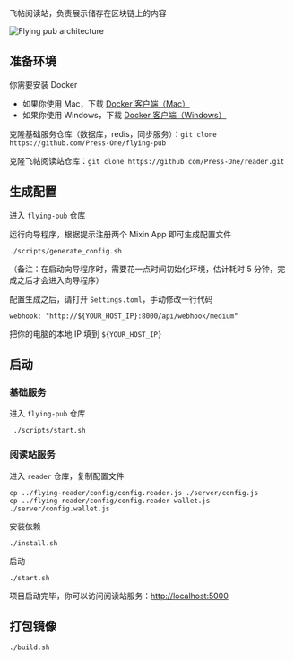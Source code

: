 飞帖阅读站，负责展示储存在区块链上的内容

![Flying pub architecture](https://img-cdn.xue.cn/213-reader.png)

## 准备环境

你需要安装 Docker

- 如果你使用 Mac，下载 [Docker 客户端（Mac）](https://docs.docker.com/docker-for-mac/install/)
- 如果你使用 Windows，下载 [Docker 客户端（Windows）](https://docs.docker.com/docker-for-windows/install/)

克隆基础服务仓库（数据库，redis，同步服务）：`git clone https://github.com/Press-One/flying-pub`

克隆飞帖阅读站仓库：`git clone https://github.com/Press-One/reader.git`

## 生成配置

进入 `flying-pub` 仓库

运行向导程序，根据提示注册两个 Mixin App 即可生成配置文件

```
./scripts/generate_config.sh
```

（备注：在启动向导程序时，需要花一点时间初始化环境，估计耗时 5 分钟，完成之后才会进入向导程序）

配置生成之后，请打开 `Settings.toml`，手动修改一行代码

```
webhook: "http://${YOUR_HOST_IP}:8000/api/webhook/medium"
```

把你的电脑的本地 IP 填到 `${YOUR_HOST_IP}`

## 启动

### 基础服务

进入 `flying-pub` 仓库

```
 ./scripts/start.sh
```

### 阅读站服务

进入 `reader` 仓库，复制配置文件

```
cp ../flying-reader/config/config.reader.js ./server/config.js
cp ../flying-reader/config/config.reader-wallet.js ./server/config.wallet.js
```

安装依赖

```
./install.sh
```

启动

```
./start.sh
```

项目启动完毕，你可以访问阅读站服务：[http://localhost:5000](http://localhost:5000)

## 打包镜像

```
./build.sh
```
